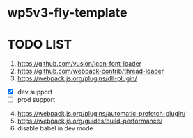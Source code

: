 # wp5v3-fly-template

# TODO LIST

1. https://github.com/vusion/icon-font-loader
2. https://github.com/webpack-contrib/thread-loader
3. https://webpack.js.org/plugins/dll-plugin/
  - [x] dev support
  - [ ] prod support
4. https://webpack.js.org/plugins/automatic-prefetch-plugin/
5. https://webpack.js.org/guides/build-performance/
6. disable babel in dev mode

